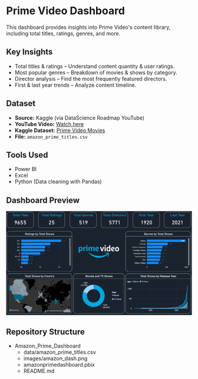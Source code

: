 # Prime Video Dashboard  

This dashboard provides insights into Prime Video's content library, including total titles, ratings, genres, and more.  

## Key Insights  
- Total titles & ratings – Understand content quantity & user ratings.  
- Most popular genres – Breakdown of movies & shows by category.  
- Director analysis – Find the most frequently featured directors.  
- First & last year trends – Analyze content timeline.  

## Dataset  
- **Source:** Kaggle (via DataScience Roadmap YouTube)  
- **YouTube Video:** [Watch here](https://www.youtube.com/watch?v=_xs8XXlGQVM&list=PL7RSbI9s6KhhQqxFpkPVCHykgrWPK41gS&index=2)  
- **Kaggle Dataset:** [Prime Video Movies](https://www.kaggle.com/datasets/shivamb/amazon-prime-movies-and-tv-shows)  
- **File:** `amazon_prime_titles.csv`  

## Tools Used  
- Power BI
- Excel
- Python (Data cleaning with Pandas)  

## Dashboard Preview  
![Prime Video Dashboard](https://github.com/haileyrthomas01/powerbidashboards/blob/main/amazon%20prime%20dashboard/amazondash.png)  

## Repository Structure  
- Amazon_Prime_Dashboard
  - data/amazon_prime_titles.csv
  - images/amazon_dash.png
  - amazonprimedashboard.pbix
  - README.md

